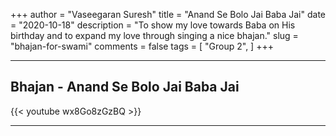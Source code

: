 +++
author = "Vaseegaran Suresh"
title = "Anand Se Bolo Jai Baba Jai"
date = "2020-10-18"
description = "To show my love towards Baba on His birthday and to expand my love through singing a nice bhajan."
slug = "bhajan-for-swami"
comments = false
tags = [
    "Group 2",
]
+++

---

## Bhajan - Anand Se Bolo Jai Baba Jai

{{< youtube wx8Go8zGzBQ >}}

---
